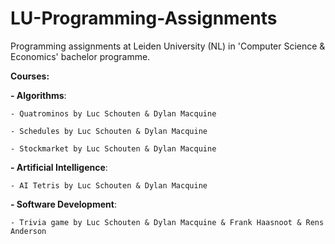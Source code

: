 # LU-Programming-Assignments
Programming assignments at Leiden University (NL) in 'Computer Science &amp; Economics' bachelor programme.

**Courses:**

**- Algorithms**:

    - Quatrominos by Luc Schouten & Dylan Macquine
    
    - Schedules by Luc Schouten & Dylan Macquine
    
    - Stockmarket by Luc Schouten & Dylan Macquine
    
**- Artificial Intelligence**:

    - AI Tetris by Luc Schouten & Dylan Macquine
        
**- Software Development**:

    - Trivia game by Luc Schouten & Dylan Macquine & Frank Haasnoot & Rens Anderson


